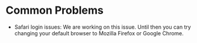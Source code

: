 # Common Problems

* Safari login issues: We are working on this issue. Until then you can try changing your default browser to Mozilla Firefox or Google Chrome.

